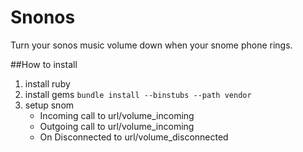 Snonos
======


Turn your sonos music volume down when your snome phone rings.



##How to install
1. install ruby
2. install gems `bundle install --binstubs --path vendor`
3. setup snom 
    * Incoming call to url/volume_incoming
    * Outgoing call to url/volume_incoming
    * On Disconnected to url/volume_disconnected
